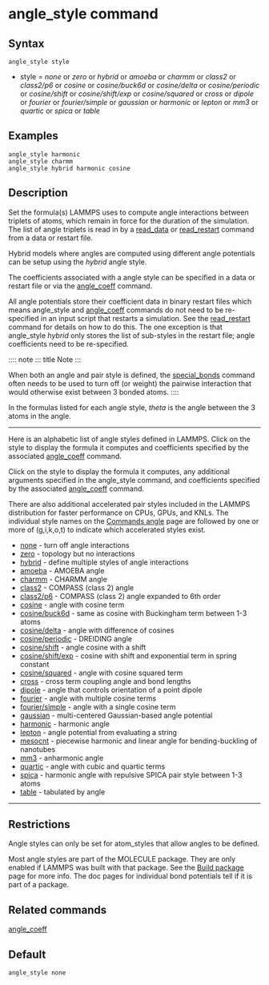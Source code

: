 # angle_style command

## Syntax

``` LAMMPS
angle_style style
```

-   style = *none* or *zero* or *hybrid* or *amoeba* or *charmm* or
    *class2* or *class2/p6* or *cosine* or *cosine/buck6d* or
    *cosine/delta* or *cosine/periodic* or *cosine/shift* or
    *cosine/shift/exp* or *cosine/squared* or *cross* or *dipole* or
    *fourier* or *fourier/simple* or *gaussian* or *harmonic* or
    *lepton* or *mm3* or *quartic* or *spica* or *table*

## Examples

``` LAMMPS
angle_style harmonic
angle_style charmm
angle_style hybrid harmonic cosine
```

## Description

Set the formula(s) LAMMPS uses to compute angle interactions between
triplets of atoms, which remain in force for the duration of the
simulation. The list of angle triplets is read in by a
[read_data](read_data) or [read_restart](read_restart) command from a
data or restart file.

Hybrid models where angles are computed using different angle potentials
can be setup using the *hybrid* angle style.

The coefficients associated with a angle style can be specified in a
data or restart file or via the [angle_coeff](angle_coeff) command.

All angle potentials store their coefficient data in binary restart
files which means angle_style and [angle_coeff](angle_coeff) commands do
not need to be re-specified in an input script that restarts a
simulation. See the [read_restart](read_restart) command for details on
how to do this. The one exception is that angle_style *hybrid* only
stores the list of sub-styles in the restart file; angle coefficients
need to be re-specified.

:::: note
::: title
Note
:::

When both an angle and pair style is defined, the
[special_bonds](special_bonds) command often needs to be used to turn
off (or weight) the pairwise interaction that would otherwise exist
between 3 bonded atoms.
::::

In the formulas listed for each angle style, *theta* is the angle
between the 3 atoms in the angle.

------------------------------------------------------------------------

Here is an alphabetic list of angle styles defined in LAMMPS. Click on
the style to display the formula it computes and coefficients specified
by the associated [angle_coeff](angle_coeff) command.

Click on the style to display the formula it computes, any additional
arguments specified in the angle_style command, and coefficients
specified by the associated [angle_coeff](angle_coeff) command.

There are also additional accelerated pair styles included in the LAMMPS
distribution for faster performance on CPUs, GPUs, and KNLs. The
individual style names on the [Commands angle](angle) page are followed
by one or more of (g,i,k,o,t) to indicate which accelerated styles
exist.

-   [none](angle_none) - turn off angle interactions
-   [zero](angle_zero) - topology but no interactions
-   [hybrid](angle_hybrid) - define multiple styles of angle
    interactions
-   [amoeba](angle_amoeba) - AMOEBA angle
-   [charmm](angle_charmm) - CHARMM angle
-   [class2](angle_class2) - COMPASS (class 2) angle
-   [class2/p6](angle_class2) - COMPASS (class 2) angle expanded to 6th
    order
-   [cosine](angle_cosine) - angle with cosine term
-   [cosine/buck6d](angle_cosine_buck6d) - same as cosine with
    Buckingham term between 1-3 atoms
-   [cosine/delta](angle_cosine_delta) - angle with difference of
    cosines
-   [cosine/periodic](angle_cosine_periodic) - DREIDING angle
-   [cosine/shift](angle_cosine_shift) - angle cosine with a shift
-   [cosine/shift/exp](angle_cosine_shift_exp) - cosine with shift and
    exponential term in spring constant
-   [cosine/squared](angle_cosine_squared) - angle with cosine squared
    term
-   [cross](angle_cross) - cross term coupling angle and bond lengths
-   [dipole](angle_dipole) - angle that controls orientation of a point
    dipole
-   [fourier](angle_fourier) - angle with multiple cosine terms
-   [fourier/simple](angle_fourier_simple) - angle with a single cosine
    term
-   [gaussian](angle_gaussian) - multi-centered Gaussian-based angle
    potential
-   [harmonic](angle_harmonic) - harmonic angle
-   [lepton](angle_lepton) - angle potential from evaluating a string
-   [mesocnt](angle_mesocnt) - piecewise harmonic and linear angle for
    bending-buckling of nanotubes
-   [mm3](angle_mm3) - anharmonic angle
-   [quartic](angle_quartic) - angle with cubic and quartic terms
-   [spica](angle_spica) - harmonic angle with repulsive SPICA pair
    style between 1-3 atoms
-   [table](angle_table) - tabulated by angle

------------------------------------------------------------------------

## Restrictions

Angle styles can only be set for atom_styles that allow angles to be
defined.

Most angle styles are part of the MOLECULE package. They are only
enabled if LAMMPS was built with that package. See the [Build
package](Build_package) page for more info. The doc pages for individual
bond potentials tell if it is part of a package.

## Related commands

[angle_coeff](angle_coeff)

## Default

``` LAMMPS
angle_style none
```

